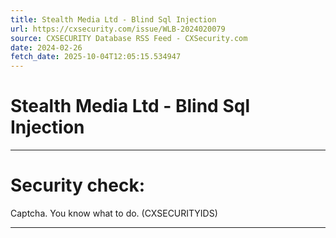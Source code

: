 ```yaml
---
title: Stealth Media Ltd - Blind Sql Injection
url: https://cxsecurity.com/issue/WLB-2024020079
source: CXSECURITY Database RSS Feed - CXSecurity.com
date: 2024-02-26
fetch_date: 2025-10-04T12:05:15.534947
---
```


# Stealth Media Ltd - Blind Sql Injection

---

# Security check:

Captcha. You know what to do. (CXSECURITYIDS)

---